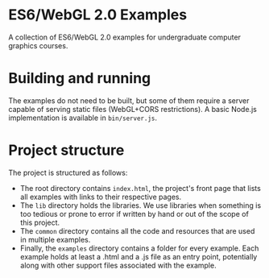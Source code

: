 # ES6/WebGL 2.0 Examples
A collection of ES6/WebGL 2.0 examples for undergraduate computer graphics courses.

# Building and running
The examples do not need to be built, but some of them require a server
capable of serving static files (WebGL+CORS restrictions). A basic Node.js
implementation is available in `bin/server.js`.

# Project structure
The project is structured as follows:

- The root directory contains `index.html`, the project's front page that
  lists all examples with links to their respective pages.
- The `lib` directory holds the libraries. We use libraries when something
  is too tedious or prone to error if written by hand or out of the scope of
  this project.
- The `common` directory contains all the code and resources that are used
  in multiple examples.
- Finally, the `examples` directory contains a folder for every example.
  Each example holds at least a .html and a .js file as an entry point,
  potentially along with other support files associated with the example.
